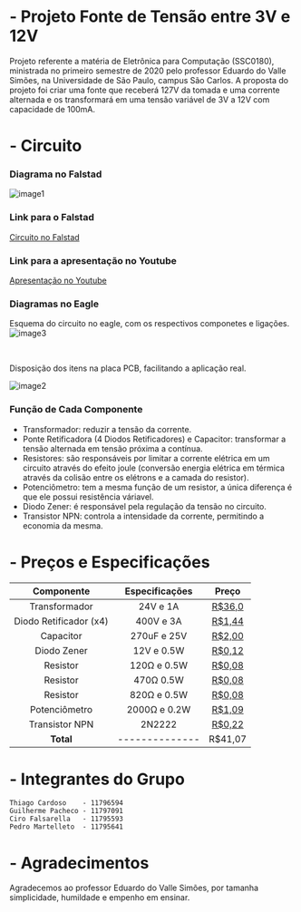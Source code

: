 # - Projeto Fonte de Tensão entre 3V e 12V
Projeto referente a matéria de Eletrônica para Computação (SSC0180), ministrada no primeiro semestre de 2020 pelo professor Eduardo do Valle Simões, na Universidade de São Paulo, campus São Carlos. A proposta do projeto foi criar uma fonte que receberá 127V da tomada e uma corrente alternada e os transformará em uma tensão variável de 3V a 12V com capacidade de 100mA.


# - Circuito
### Diagrama no Falstad
![image1](https://github.com/copach/fonte020/blob/master/circt0.JPG?raw=true)

### Link para o Falstad
[Circuito no Falstad](http://tinyurl.com/y7rp7byz)

### Link para a apresentação no Youtube
[Apresentação no Youtube](http://www.youtube.com/watch?v=NRp7nlJM8PE "Circuito no Youtube")

### Diagramas no Eagle

Esquema do circuito no eagle, com os respectivos componetes e ligações.
![image3](https://github.com/copach/fonte020/blob/master/WhatsApp%20Image%202020-07-04%20at%2020.47.00.jpeg)


&nbsp;

Disposição dos itens na placa PCB, facilitando a aplicação real.

![image2](https://github.com/copach/fonte020/blob/master/WhatsApp%20Image%202020-07-04%20at%2021.10.26.jpeg)

### Função de Cada Componente
- Transformador: reduzir a tensão da corrente.
- Ponte Retificadora (4 Diodos Retificadores) e Capacitor: transformar a tensão alternada em tensão próxima a contínua.
- Resistores: são responsáveis por limitar a corrente elétrica em um circuito através do efeito joule (conversão energia elétrica em térmica através da colisão entre os elétrons e a camada do resistor).
- Potenciômetro: tem a mesma função de um resistor, a única diferença é que ele possui resistência váriavel.
- Diodo Zener: é responsável pela regulação da tensão no circuito.
- Transistor NPN: controla a intensidade da corrente, permitindo a economia da mesma. 

# - Preços e Especificações
| Componente             | Especificações | Preço |
|:------------------------:|:----------------:|:-------:|
| Transformador          | 24V e 1A       |[R$36,0](https://www.baudaeletronica.com.br/transformador-trafo-1a-24v.html)|
| Diodo Retificador (x4) | 400V e 3A      |[R$1,44](https://www.baudaeletronica.com.br/diodo-1n5404.html)|
| Capacitor              | 270uF e 25V    |[R$2,00](https://produto.mercadolivre.com.br/MLB-1036667817-capacitor-eletrolitico-270uf-x-25v-10-pecas-_JM?quantity=1#position=1&type=item&tracking_id=d288094d-4743-4eed-913e-8593b674b2f7)|
| Diodo Zener            | 12V e 0.5W     |[R$0,12](https://www.baudaeletronica.com.br/diodo-zener-1n5242-12v-0-5w.html)|  
| Resistor               | 120Ω e 0.5W    |[R$0,08](https://www.baudaeletronica.com.br/resistor-120r-5-1-4w.html)| 
| Resistor               | 470Ω 0.5W      |[R$0,08](https://www.baudaeletronica.com.br/resistor-470r-5-1-4w.html)| 
| Resistor               | 820Ω e 0.5W    |[R$0,08](https://www.baudaeletronica.com.br/resistor-820r-5-1-4w.html)|     
| Potenciômetro          | 2000Ω e 0.2W   |[R$1,09](https://www.baudaeletronica.com.br/potenciometro-linear-de-2k-2000.html)| 
| Transistor NPN         | 2N2222         |[R$0,22](https://www.baudaeletronica.com.br/transistor-npn-2n2222.html)|  
| **Total**              | -------------- |R$41,07|

# - Integrantes do Grupo
~~~
Thiago Cardoso    - 11796594
Guilherme Pacheco - 11797091
Ciro Falsarella   - 11795593
Pedro Martelleto  - 11795641
~~~

# - Agradecimentos
Agradecemos ao professor Eduardo do Valle Simões, por tamanha simplicidade, humildade e empenho em ensinar.


